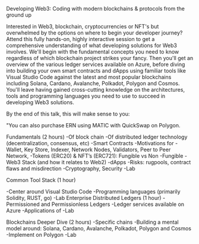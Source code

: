 Developing Web3: Coding with modern blockchains & protocols from the ground up

Interested in Web3, blockchain, cryptocurrencies or NFT's but overwhelmed by the options on where to
begin your developer journey? Attend this fully hands-on, highly interactive session to get a
comprehensive understanding of what developing solutions for Web3 involves. We'll begin with the
fundamental concepts you need to know regardless of which blockchain project strikes your fancy. Then
you'll get an overview of the various ledger services available on Azure, before diving into building your
own smart contracts and dApps using familiar tools like Visual Studio Code against the latest and most
popular blockchains including Solana, Cardano, Avalanche, Polkadot, Polygon and Cosmos. You'll leave
having gained cross-cutting knowledge on the architectures, tools and programming languages you need
to use to succeed in developing Web3 solutions. 

By the end of this talk, this will make sense to you:

"You can also purchase ERN using MATIC with QuickSwap on Polygon.

Fundamentals (2 hours)
-Of block chain
-Of distributed ledger technology (decentralization, consensus, etc)
-Smart Contracts
-Motivations for
-Wallet, Key Store, Indexer, Network Nodes, Validators, Peer to Peer Network,
-Tokens (ERC20) & NFT’s (ERC721): Fungible vs Non
-Fungible
-Web3 Stack (and how it relates to Web2)
-dApps
-Risks: rugpools, contract flaws and misdirection
-Cryptography, Security
-Lab

Common Tool Stack (1 hour)

-Center around Visual Studio Code
-Programming languages (primarily Solidity, RUST, go)
-Lab
    Enterprise Distributed Ledgers (1 hour)
-Permissioned and Permissionless Ledgers
-Ledger services available on Azure
-Applications of
-Lab

Blockchains Deeper Dive (2 hours)
-Specific chains
-Building a mental model around: Solana, Cardano, Avalanche, Polkadot, Polygon and Cosmos
-Implement on Polygon
-Lab